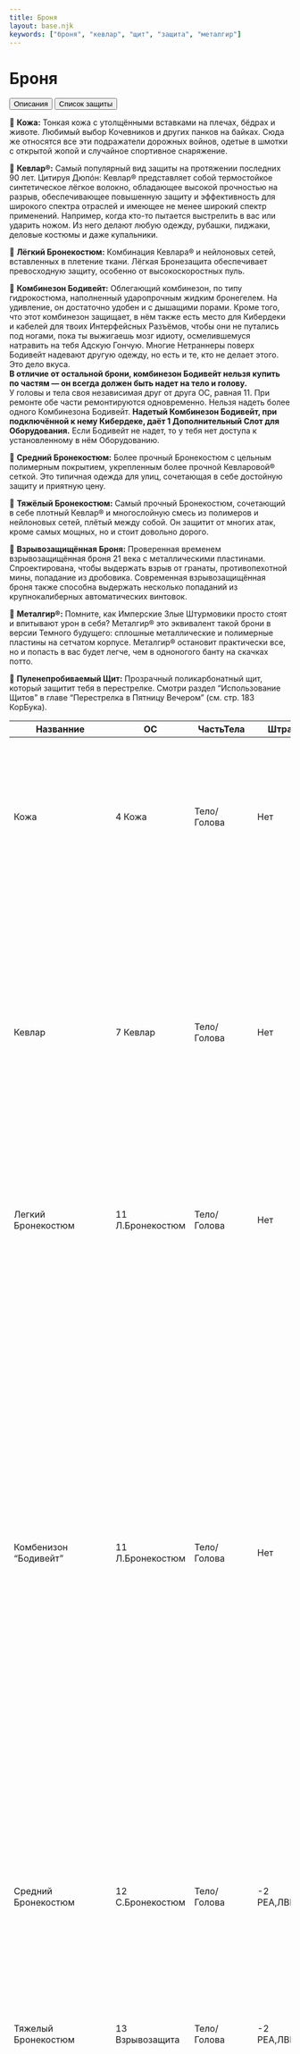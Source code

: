 ```yaml
---
title: Броня
layout: base.njk
keywords: ["броня", "кевлар", "щит", "защита", "металгир"]
---
```


# Броня

<div class="tab-buttons">
  <button class="tab-button active" data-tab="description">Описания</button>
  <button class="tab-button" data-tab="armor">Список защиты</button>
</div>

<div class="tab-content active" id="description">

🔴 **Кожа:** Тонкая кожа с утолщёнными вставками на плечах, бёдрах и животе. Любимый выбор Кочевников и других панков на байках. Сюда же относятся все эти подражатели дорожных войнов, одетые в шмотки с открытой жопой и
случайное спортивное снаряжение.<br>

🔴 **Кевлар®:** Самый популярный вид защиты на протяжении последних 90 лет. Цитируя Дюпóн: Кевлар® представляет собой термостойкое синтетическое лёгкое волокно, обладающее высокой прочностью на разрыв, обеспечивающее
повышенную защиту и эффективность для широкого спектра отраслей и имеющее не менее широкий спектр применений. Например, когда кто-то пытается выстрелить в вас или ударить ножом. Из него делают любую одежду, рубашки, пиджаки, деловые костюмы и даже купальники.<br>

🔴 **Лёгкий Бронекостюм:** Комбинация Кевлара® и нейлоновых сетей, вставленных в плетение ткани. Лёгкая Бронезащита обеспечивает превосходную защиту, особенно от высокоскоростных пуль.<br>

🔴 **Комбинезон Бодивейт:** Облегающий комбинезон, по типу гидрокостюма, наполненный ударопрочным жидким бронегелем. 
На удивление, он достаточно удобен и с дышащими порами. Кроме того, что этот комбинезон защищает, в нём также есть место для Кибердеки и кабелей для твоих Интерфейсных Разъёмов, чтобы они не путались под ногами, пока ты выжигаешь мозг идиоту, осмелившемуся натравить на тебя Адскую Гончую. Многие Нетраннеры поверх Бодивейт надевают другую одежду, но есть и те, кто не делает этого. Это дело вкуса. 
<br>**В отличие от остальной брони, комбинезон Бодивейт нельзя купить по частям — он всегда должен быть надет на тело и голову.**<br>
У головы и тела своя независимая друг от друга ОС, равная 11. При ремонте обе части ремонтируются одновременно. Нельзя надеть более одного Комбинезона Бодивейт. 
**Надетый Комбинезон Бодивейт, при подключённой к нему Кибердеке, даёт 1 Дополнительный Слот для Оборудования.**
Если Бодивейт не надет, то у тебя нет доступа к установленному в нём Оборудованию.

🔴 **Средний Бронекостюм:** Более прочный Бронекостюм с цельным полимерным покрытием, укрепленным более прочной Кевларовой® сеткой. 
Это типичная одежда для улиц, сочетающая в себе достойную защиту и приятную цену.<br>

🔴 **Тяжёлый Бронекостюм:** Самый прочный Бронекостюм, сочетающий в себе плотный Кевлар® и многослойную смесь из полимеров и нейлоновых сетей, плётый между собой. 
Он защитит от многих атак, кроме самых мощных, но и стоит довольно дорого.<br>

🔴 **Взрывозащищённая Броня:** Проверенная временем взрывозащищённая броня 21 века с металлическими пластинами. 
Спроектирована, чтобы выдержать взрыв от гранаты, противопехотной мины, попадание из дробовика. 
Современная взрывозащищённая броня также способна выдержать несколько попаданий из крупнокалиберных автоматических винтовок.<br>

🔴 **Металгир®:** Помните, как Имперские Злые Штурмовики просто стоят и впитывают урон в себя? Металгир® это
эквивалент такой брони в версии Темного будущего: сплошные металлические и полимерные пластины на сетчатом корпусе. 
Металгир® остановит практически все, но и попасть в вас будет легче, чем в одноногого
банту на скачках потто.<br>

🔴 **Пуленепробиваемый Щит:** Прозрачный поликарбонатный щит, который защитит тебя в перестрелке. 
Смотри раздел “Использование Щитов” в главе “Перестрелка в Пятницу Вечером” (см. стр. 183 КорБука).<br>

</div>


<div class="tab-content" id="armor">

| Названние                        | ОС               | ЧастьТела   | Штрафы                | Цена              | Описание                                                                                                                                                                                                                                                                                                                                                                                                                                                                                                                                                                                                                                                                                                                                                                                                                                                                                                                                                                                                                                   | Стиль                    |
|----------------------------------|------------------|-------------|-----------------------|-------------------|--------------------------------------------------------------------------------------------------------------------------------------------------------------------------------------------------------------------------------------------------------------------------------------------------------------------------------------------------------------------------------------------------------------------------------------------------------------------------------------------------------------------------------------------------------------------------------------------------------------------------------------------------------------------------------------------------------------------------------------------------------------------------------------------------------------------------------------------------------------------------------------------------------------------------------------------------------------------------------------------------------------------------------------------|--------------------------|
| Кожа                             | 4 Кожа           | Тело/Голова | Нет                   | 20eb              | Тонкая кожа с утолщёнными вставками на плечах, бёдрах и животе. Любимый выбор Кочевников и других панков на байках. Сюда же относятся все эти подражатели дорожных воинов, одетые в шмотки с открытой жопой и случайное спортивное снаряжение.                                                                                                                                                                                                                                                                                                                                                                                                                                                                                                                                                                                                                                                                                                                                                                                             | -----------              |
| Кевлар                           | 7 Кевлар         | Тело/Голова | Нет                   | 50eb              | Самый популярный вид защиты на протяжении последних 90 лет. Цитируя Дюпóн: Кевлар® представляет собой термостойкое синтетическое лёгкое волокно, обладающее высокой прочностью на разрыв, обеспечивающее повышенную защиту и эффективность для широкого спектра отраслей и имеющее не менее широкий спектр применений. Например, когда кто-то пытается выстрелить в вас или ударить ножом. Из него делают любую одежду,<br>рубашки, пиджаки, деловые костюмы и даже купальники.<br>                                                                                                                                                                                                                                                                                                                                                                                                                                                                                                                                                        | -----------              |
| Легкий Бронекостюм               | 11 Л.Бронекостюм | Тело/Голова | Нет                   | 100eb(Премиум)    | Комбинация Кевлара® и нейлоновых сетей, вставленных в плетение ткани. Лёгкая Бронезащита обеспечивает превосходную защиту, особенно от высокоскоростных пуль.                                                                                                                                                                                                                                                                                                                                                                                                                                                                                                                                                                                                                                                                                                                                                                                                                                                                              | -----------              |
| Комбенизон “Бодивейт”            | 11 Л.Бронекостюм | Тело/Голова | Нет                   | 1000eb(О.Дорогое) | Облегающий комбинезон, по типу гидрокостюма, наполненный ударопрочным жидким бронегелем. На удивление, он достаточно удобен и с дышащими порами. Кроме того, что этот комбинезон защищает, в нём также есть место для Кибердеки и кабелей для твоих Интерфейсных Разъёмов, чтобы они не путались под ногами, пока ты выжигаешь мозг идиоту, осмелившемуся натравить на тебя Адскую Гончую. Многие Нетраннеры поверх Бодивейт надевают другую одежду, но есть и те, кто не делает этого. Это дело вкуса. В отличие от остальной брони, комбинезон Бодивейт нельзя купить по частям — он всегда должен быть надет на тело и голову. У головы и тела своя независимая друг от друга ОС, равная 11. При ремонте обе части ремонтируются одновременно. Нельзя надеть более одного Комбинезона Бодивейт. Надетый Комбинезон Бодивейт, при подключённой к нему Кибердеке, даёт 1 Дополнительный Слот для Оборудования. Если Бодивейт не надет, то у тебя нет доступа к установленному в нём Оборудованию.                                         | -----------              |
| Средний Бронекостюм              | 12 С.Бронекостюм | Тело/Голова | -2 РЕА,ЛВК,СКО        | 100eb(Премиум)    | Более прочный Бронекостюм с цельным полимерным покрытием, укрепленным более прочной Кевларовой® сеткой. Это типичная одежда для улиц, сочетающая в себе достойную защиту и приятную цену.                                                                                                                                                                                                                                                                                                                                                                                                                                                                                                                                                                                                                                                                                                                                                                                                                                                  | -----------              |
| Тяжелый Бронекостюм              | 13 Взрывозащита  | Тело/Голова | -2 РЕА,ЛВК,СКО        | 500eb(Дорогое)    | Самый прочный Бронекостюм, сочетающий в себе плотный Кевлар® и многослойную смесь из полимеров и нейлоновых сетей, сплётенных между собой. Он защитит от многих атак, кроме самых<br>мощных, но и стоит довольно дорого.<br>                                                                                                                                                                                                                                                                                                                                                                                                                                                                                                                                                                                                                                                                                                                                                                                                               | -----------              |
| Взрывозащищенная Броня           | 15 Взрывозащита  | Тело/Голова | -4 РЕА,ЛВК,СКО        | 500eb(Дорогое)    | Проверенная временем взрывозащищённая броня 21 века с металлическими пластинами. Спроектирована, чтобы выдержать взрыв от гранаты, противопехотной мины, попадание из дробовика. Современная взрывозащищённая броня  также способна выдержать несколько попаданий из крупнокалиберных автоматических винтовок.                                                                                                                                                                                                                                                                                                                                                                                                                                                                                                                                                                                                                                                                                                                             | -----------              |
| Лёгкий Металгир                  | 16 Металгир | Тело/Голова | -3 РЕА,ЛВК,СКО        | 1000eb(О.Дорогое)   | Лучшее решение для полной боевой защиты вышло на новый уровень. Современные поля боя требуют большей скорости — и мы ответили. Наша новая облегчённая модель сохраняет ту же панцирную защиту, к которой ты привык, но теперь в куда более подвижном формате. Сегментированность — это новая модульность.                                                                                                                                                                                                                                                                                                                                                                                                                                                                                                      | -----------              |
| Металгир                         | 18 Металгир | Тело/Голова | -4 РЕА,ЛВК,СКО        | 5000eb(Роскошь)   | Помните, как Имперские Злые Штурмовики просто стоят и впитывают урон в себя? Металгир® это эквивалент такой брони в версии Темного будущего: сплошные металлические и полимерные пластины на сетчатом корпусе. Металгир® остановит практически все, но и попасть в вас будет легче, чем в одноногого банту на скачках потто.                                                                                                                                                                                                                                                                                                                                                                                                                                                                                                                                                                                                                                                                                                                | -----------              |
| Пуленепробиваемый щит            | 15 ПЗ            | Переносное Укрытие | Занимает 1(одну) руку | 100eb(Премиум)    | Прозрачный поликарбонатный щит, который защитит тебя в перестрелке.                                                                                                                                                                                                                                                                                                                                                                                                                                                                                                                                                                                                                                                                                                                                                                                                                                                                                                                                                                        | -----------              |
| Высокплотный Пуленепробиваемый щит            | 10 ПЗ            | Переносое Укрытие | Занимает 1(одну) руку | 200eb(Дорогое)    | Когда копы поняли, что их боссы закупают самое дешёвое барахло, лишь бы сэкономить на щитах для отдела, они попытались сколотить что-то своё, на скорую руку… но банды быстро просекли, что кислотой можно расплавить изоленту, которой они приматывали несколько щитов друг к другу. После почти сотни травм, вызванных "неисправностью щита", начальство наконец поняло намёк и заказало вариант получше.   Щит с 15 ПЗ. Не может быть встроен в имплант Выдвижной щит.                                                                                                                                                                                                                                                                                                           | -----------              |
| Корпоративный Остров             | 11 Л.Бронекостюм | Тело        | Нет                   | 500eb(Дорогое)    | Легкий Бронекостюм Для Тела в стиле Businesswear.                                                                                                                                                                                                                                                                                                                                                                                                                                                                                                                                                                                                                                                                                                                                                                                                                                                                                                                                                                                          | Bussinesware             |
| Боевая Куртка Кортик             | 11 Л.Бронекостюм | Тело        | Нет                   | 500eb(Дорогое)    | Два магазина патронов стандартного размера можно спрятать в куртке без Проверки.                                                                                                                                                                                                                                                                                                                                                                                                                                                                                                                                                                                                                                                                                                                                                                                                                                                                                                                                                           | Leisureware              |
| Броня Директора                  | 11 Л.Бронекостюм | Тело        | Нет                   | 1000eb(О.Дорогое) | Легкий Бронекостюм Для Тела в стиле Businesswear.<br>Каждый день, когда броня от Торрелл и Чанг не теряет ОС, наномашины, присутствующие в броне, восстанавливают ее на 1 очко потерянной ОС.<br>                                                                                                                                                                                                                                                                                                                                                                                                                                                                                                                                                                                                                                                                                                                                                                                                                                          | Bussinesware             |
| Бункерное Снаряжение             | 15 Взрывозащита  | Тело/Голова | -4 РЕА,ЛВК,СКО        | 1000eb(О.Дорогое) | В отличие от другой брони, она не покупается раздельно и всегда должна быть надета как на тело, так и на голову. При ремонте обе части ремонтируются одновременно. Когда броня надета, пользователь невосприимчив к повреждениям от огня (включая зажигательные боеприпасы) и не может быть подожжен.<br>Каска поставляется со встроенным противогазом, который можно сдвинуть вниз и активировать без действия. Если противогаз активирован, пользователь невосприимчив к воздействию токсичных газов, паров и всем подобным опасностям, которые необходимо вдыхать. Кроме того, к противогазу подключается кислородный баллон, которого хватает на 30 минут, после чего<br>баллон необходимо пополнить из окружающей атмосферы, что занимает 1 час<br>                                                                                                                                                                                                                                                                                   | -----------              |
| Уличная Куртка Лазерный Свет     | 11 Л.Бронекостюм | Тело        | Нет                   | 500eb(Дорогое)    | При ношении она считается за 1 установку  Стилевой Светящейся Тату, что делает ее полезной для получения бонуса +2 к Гардеробу и Стилю за наличие 3 установленных Светящихся Тату.                                                                                                                                                                                                                                                                                                                                                                                                                                                                                                                                                                                                                                                                                                                                                                                                                                                         | UrbanFlash               |
| Сетевой Костюм Лотос             | 13 Комб.Бодивейт | Тело/Голова | -2 РЕА,ЛВК,СКО        | 5000eb(Роскошь)   | Ношение Сетевого Костюма Лотос дает вашей Кибердеке 1 дополнительный<br>слот (хранится на костюме, а не на Кибердеке), который можно использовать только для Оборудования. Когда вы снимаете Сетевой Костюм, Оборудование на костюме автоматически удаляется из Кибердеки. В отличие от другой брони, Сетевой Костюм Лотос не покупается раздельно, и всегда должен быть надет как на тело, так и на голову. Каждая позиция имеет свою ОС13, и при ношении<br>снижает РЕА, ЛВК и СКО пользователя на 2 При ремонте обе части ремонтируются одновременно. Вы не можете носить Сетевой Костюм с аналогичной броней или стилем, например, Комбинезоном Бодивейт. К каждой покупке<br>прилагается Кибердека Отличного Качества<br>                                                                                                                                                                                                                                                                                                             | -----------              |
| Воздушный Наездник               | 7 Кевлар         | Тело        | Нет                   | 100eb(Премиум)    | Когда пользователь рискует получить критическую травму “Перелом Шеи” в результате аварии, Воздушный Наездник надувается, чтобы предотвратить ее. После надувания СКО пользователя уменьшается на 5 (минимум 1) до тех пор, пока Воздушный Наездник будет сдут с помощью Действия. После  однократной накачки баллон СО2<br>Воздушного Наездника 20eb (Обычное) необходимо заменить до его следующего использования (иначе наездник будет выглядеть как обвисший мешковатый слон).<br>                                                                                                                                                                                                                                                                                                                                                                                                                                                                                                                                                      | -----------              |
| Голо-Одежда                      | Нет              | Тело/Голова | Нет                   | 1000eb(О.Дорогое) | Каждая Голо-Одежда поставляется с одним нарядом бесплатно, а дополнительные наряды любого фасона можно приобрести и загрузить из Агента<br>всего за 1 минуту по цене 100eb (Премиум) за каждый. Если пользователь попадает под действие ЭМИ, импульса Микроволновки или подобного эффекта, его Голо-Одежда автоматически отключается и остается неработоспособной в течение 1 минуты. Это происходит в дополнение к любым другим воздействиям, наносимым Киберимплантам или носимой электронике.<br>Надетая громоздкая одежда или предметы могут прорезать голограмму.<br>                                                                                                                                                                                                                                                                                                                                                                                                                                                                 | -----------              |
| МехаМэн мотоциклетный шлем       | 15 Взрывозащита  | Голова      | -4 РЕА,ЛВК,СКО        | 5000eb(Роскошь)   | Встроены умные очки со Слабым освещением/УФ/ИК и Хироном                                                                                                                                                                                                                                                                                                                                                                                                                                                                                                                                                                                                                                                                                                                                                                                                                                                                                                                                                                                   | -----------              |
| МехаМэн Умная Перчатка           | Нет              | ----------- | Нет                   | 500eb(Дорогое)    | Умная Перчатка МехаМэн поставляется со Смартлинком и имеет 1 слот опций для вариации Киберруки или Киберконечности. Когда перчатка надета, можно получить доступ к опциям, хранящимся в ней. Надеть Умную перчатку и снять ее — это действие. Цена покупки и установки опции Киберруки или Киберконечности в Умную перчатку такая же, как и в Киберруку. Любые опции,  хранящиеся в Киберруке или мясной руке, на которую надета Умная Перчатка, недоступны, пока она надета. Для использования Смартлинка по-<br>прежнему требуется Нейролинк. Перчатку невозможно скрыть.<br>                                                                                                                                                                                                                                                                                                                                                                                                                                                            | -----------              |
| Комплект Мимиковской Одежды      | 11 Л.Бронекостюм | Тело        | Нет                   | 100eb(Премиум)    | Комплект Мимической Одежды можно соединить с любой модной курткой или топом, чтобы превратить ее в Легкий Бронекостюм Для Тела соответствующего Стиля. После соединения снять бронепластины будет невозможно. Из каждого комплекта можно изготовить одну Броню для Тела.                                                                                                                                                                                                                                                                                                                                                                                                                                                                                                                                                                                                                                                                                                                                                                   | -----------              |
| Линия Изменяющейся Одежды Монтаж | 11 Л.Бронекостюм | Тело/Голова | Нет                   | 500eb(Дорогое)    | Линия Изменяющейся Одежды Монтаж представляет собой Лёгкий Бронекостюм в стиле Generic Chic или Gang Colors, в зависимости от того, какой цвет/рисунок отображается. С помощью Действия пользователь может переключаться между приобретенными цветами/рисунками с помощью сопряженного агента. Щепка поставляется с предварительно запрограммированным цветом/рисунком по выбору покупателя. Дополнительные цвета/рисунки стоят 20eb (Обычное) каждый и могут быть приобретены и загружены из Агента всего за 1 минуту.                                                                                                                                                                                                                                                                                                                                                                                                                                                                                                                    | Gang Colors,Generic Chic |
| Шоковая Броня                    | 7 Кевлар         | Тело        | Нет                   | 500eb(Дорогое)    | Шоковая Броня от Гибсон Баттлгир — это бронекостюм из Кевлара®. Когда вы защищаетесь находясь в захвате, вы можете использовать Действие, чтобы послать электрический импульс в броню, заставляя схватившего вас атакующего сделать проверку СЛ15 на Сопротивление пыткам/наркотикам. Если он терпит неудачу, вы немедленно освобождаетесь от захвата.                                                                                                                                                                                                                                                                                                                                                                                                                                                                                                                                                                                                                                                                                     | -----------              |
| СкидРоу Тренч                    | 13 Взрывозащита  | Тело        | -4 РЕА,ЛВК,СКО        | 100eb(Премиум)    | СкидРоу Тренч — это Взрывозащитная Броня для Тела с ОС 13 вместо 15.                                                                                                                                                                                                                                                                                                                                                                                                                                                                                                                                                                                                                                                                                                                                                                                                                                                                                                                                                                       | -----------              |
| Ездовой костюм “Уличная Гадюка”  | 7 Кевлар         | Тело        | Нет                   | 100eb(Премиум)    | Костюм Уличная Гадюка представляет собой Кевларовую Броню для Тела, в конструкцию которой встроены 2 Средних Оружия Ближнего Боя. Оружие всегда считается вытащенным, пока надета броня.                                                                                                                                                                                                                                                                                                                                                                                                                                                                                                                                                                                                                                                                                                                                                                                                                                                   | -----------              |
| Тактическая Умная Броня          | 12 С.Бронекостюм | Тело/Голова | -2 РЕА,ЛВК,СКО        | 1000eb(О.Дорогое) | Тактическая Умная Броня от Гибсон Баттлгир представляет собой Средний Бронекостюм со встроенными Умными Очками. В отличие от другой брони, она не покупается раздельно и всегда должна быть надета как на тело, так и на голову. При ремонте обе части ремонтируются одновременно.                                                                                                                                                                                                                                                                                                                                                                                                                                                                                                                                                                                                                                                                                                                                                         | -----------              |
| Куртка Супервспышка              | Нет              | Тело        | Нет                   | 500eb(Дорогое)    | Носящий эту куртку с помощью действия может разрядить сменную батарею стоимостью 50eb (Ценное), создав вспышку слепящего света силой в 7 мегакандел. Батарея при этом уничтожается. Считай эффект аналогичным срабатыванию светошумовой гранаты с центром на куртке, но без критического эффекта повреждения слуха. Батарейки продаются отдельно.                                                                                                                                                                                                                                                                                                                                                                                                                                                                                                                                                                                                                                                                                          | UrbanFlash               |
| Костюм РХБЗ от Esporma           | 8                | Тело/Голова | Нет                   | 5000eb(Роскошь)   | Костюм РХБЗ от Esporma необходим в любой ситуации, которая может включать ядовитые газы, биологическое оружие или радиацию. Все швы герметичны и воздухонепроницаемы. Благодаря независимой подаче кислорода владелец может находиться в самых опасных ситуациях, не испытывая вредоносных эффектов, а броня, вплетенная во внешний слой гарантирует, что ее будет нелегко проколоть. И самое главное - Костюм РХБЗ от Esporma самовосстанавливается!<br>В отличии от других типов брони Костюм РХБЗ от Esporma приобретается комплектом и всегда одевается одновременно и на голову, и на тело. <br>Каждая часть костюма имеет ОС 8 При починке восстанавливаются обе части одновременно. Ношение Костюма РХБЗ от Esporma защищает от радиации. В комплект костюма входит баллон кислорода, который предоставляет до 30 минут автономии до того как баллон потребуется наполнить заново из окружающей среды, что занимает один час. В течении каждого часа пока Костюм РХБЗ от Esporma не теряет ОС, наномашины восстанавливают 1 ОС.<br> | -----------              |
| Кустарная броня, броня из хлама  | 11               | Тело        |                       | 50eb              | «Джуди изготовила его. Он хорошо справляется со своей задачей и даже имеет застежки и другие удобные штуки. Хорошая броня может стоить дорого. Но этот вариант решает проблему. Стоило  приложить немного усилий и изобретательности. Так держать, Джуди!»<br>Кустарная броня — это бронежилет с ОС11. После истощения ОС его невозможно восстановить. При 0 ОС он падает с владельца.<br>                                                                                                                                                                                                                                                                                                                                                                                                                                                                                                                                                                                                                                                 |                          |

</div>
